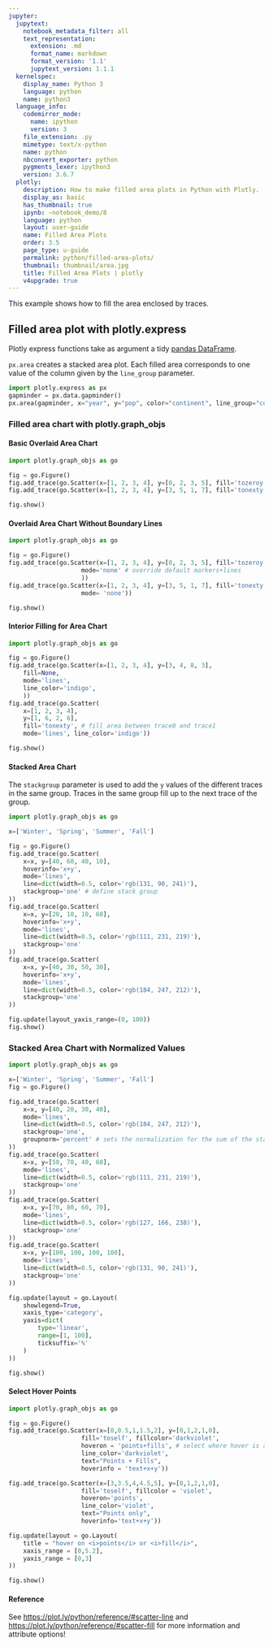 ```yaml
---
jupyter:
  jupytext:
    notebook_metadata_filter: all
    text_representation:
      extension: .md
      format_name: markdown
      format_version: '1.1'
      jupytext_version: 1.1.1
  kernelspec:
    display_name: Python 3
    language: python
    name: python3
  language_info:
    codemirror_mode:
      name: ipython
      version: 3
    file_extension: .py
    mimetype: text/x-python
    name: python
    nbconvert_exporter: python
    pygments_lexer: ipython3
    version: 3.6.7
  plotly:
    description: How to make filled area plots in Python with Plotly.
    display_as: basic
    has_thumbnail: true
    ipynb: ~notebook_demo/8
    language: python
    layout: user-guide
    name: Filled Area Plots
    order: 3.5
    page_type: u-guide
    permalink: python/filled-area-plots/
    thumbnail: thumbnail/area.jpg
    title: Filled Area Plots | plotly
    v4upgrade: true
---
```


This example shows how to fill the area enclosed by traces. 


## Filled area plot with plotly.express

Plotly express functions take as argument a tidy [pandas DataFrame](https://pandas.pydata.org/pandas-docs/stable/getting_started/10min.html).

`px.area` creates a stacked area plot. Each filled area corresponds to one value of the column given by the `line_group` parameter.

```python
import plotly.express as px
gapminder = px.data.gapminder()
px.area(gapminder, x="year", y="pop", color="continent", line_group="country")
```

### Filled area chart with plotly.graph_objs

#### Basic Overlaid Area Chart

```python
import plotly.graph_objs as go

fig = go.Figure()
fig.add_trace(go.Scatter(x=[1, 2, 3, 4], y=[0, 2, 3, 5], fill='tozeroy')) # fill down to xaxis
fig.add_trace(go.Scatter(x=[1, 2, 3, 4], y=[3, 5, 1, 7], fill='tonexty')) # fill to trace0 y 

fig.show()
```

#### Overlaid Area Chart Without Boundary Lines

```python
import plotly.graph_objs as go

fig = go.Figure()
fig.add_trace(go.Scatter(x=[1, 2, 3, 4], y=[0, 2, 3, 5], fill='tozeroy',
                    mode='none' # override default markers+lines
                    ))
fig.add_trace(go.Scatter(x=[1, 2, 3, 4], y=[3, 5, 1, 7], fill='tonexty',
                    mode= 'none'))

fig.show()
```

#### Interior Filling for Area Chart

```python
import plotly.graph_objs as go

fig = go.Figure()
fig.add_trace(go.Scatter(x=[1, 2, 3, 4], y=[3, 4, 8, 3],
    fill=None,
    mode='lines',
    line_color='indigo',
    ))
fig.add_trace(go.Scatter(
    x=[1, 2, 3, 4],
    y=[1, 6, 2, 6],
    fill='tonexty', # fill area between trace0 and trace1
    mode='lines', line_color='indigo'))

fig.show()
```

#### Stacked Area Chart

The `stackgroup` parameter is used to add the `y` values of the different traces in the same group. Traces in the same group fill up to the next trace of the group.

```python
import plotly.graph_objs as go

x=['Winter', 'Spring', 'Summer', 'Fall']

fig = go.Figure()
fig.add_trace(go.Scatter(
    x=x, y=[40, 60, 40, 10],
    hoverinfo='x+y',
    mode='lines',
    line=dict(width=0.5, color='rgb(131, 90, 241)'),
    stackgroup='one' # define stack group
))
fig.add_trace(go.Scatter(
    x=x, y=[20, 10, 10, 60],
    hoverinfo='x+y',
    mode='lines',
    line=dict(width=0.5, color='rgb(111, 231, 219)'),
    stackgroup='one'
))
fig.add_trace(go.Scatter(
    x=x, y=[40, 30, 50, 30],
    hoverinfo='x+y',
    mode='lines',
    line=dict(width=0.5, color='rgb(184, 247, 212)'),
    stackgroup='one'
))

fig.update(layout_yaxis_range=(0, 100))
fig.show()
```

### Stacked Area Chart with Normalized Values

```python
import plotly.graph_objs as go

x=['Winter', 'Spring', 'Summer', 'Fall']
fig = go.Figure()

fig.add_trace(go.Scatter(
    x=x, y=[40, 20, 30, 40],
    mode='lines',
    line=dict(width=0.5, color='rgb(184, 247, 212)'),
    stackgroup='one',
    groupnorm='percent' # sets the normalization for the sum of the stackgroup
))
fig.add_trace(go.Scatter(
    x=x, y=[50, 70, 40, 60],
    mode='lines',
    line=dict(width=0.5, color='rgb(111, 231, 219)'),
    stackgroup='one'
))
fig.add_trace(go.Scatter(
    x=x, y=[70, 80, 60, 70],
    mode='lines',
    line=dict(width=0.5, color='rgb(127, 166, 238)'),
    stackgroup='one'
))
fig.add_trace(go.Scatter(
    x=x, y=[100, 100, 100, 100],
    mode='lines',
    line=dict(width=0.5, color='rgb(131, 90, 241)'),
    stackgroup='one'
))

fig.update(layout = go.Layout(
    showlegend=True,
    xaxis_type='category',
    yaxis=dict(
        type='linear',
        range=[1, 100],
        ticksuffix='%'
    )
))

fig.show()
```

#### Select Hover Points

```python
import plotly.graph_objs as go

fig = go.Figure()
fig.add_trace(go.Scatter(x=[0,0.5,1,1.5,2], y=[0,1,2,1,0],
                    fill='toself', fillcolor='darkviolet',
                    hoveron = 'points+fills', # select where hover is active
                    line_color='darkviolet',
                    text="Points + Fills",
                    hoverinfo = 'text+x+y'))

fig.add_trace(go.Scatter(x=[3,3.5,4,4.5,5], y=[0,1,2,1,0],
                    fill='toself', fillcolor = 'violet',
                    hoveron='points',
                    line_color='violet',
                    text="Points only",
                    hoverinfo='text+x+y'))

fig.update(layout = go.Layout(
    title = "hover on <i>points</i> or <i>fill</i>",
    xaxis_range = [0,5.2],
    yaxis_range = [0,3]
))

fig.show()
```

#### Reference
See https://plot.ly/python/reference/#scatter-line
and https://plot.ly/python/reference/#scatter-fill 
for more information and attribute options!

